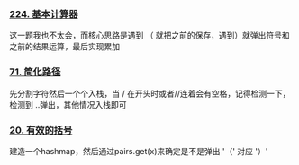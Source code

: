 ### [224. 基本计算器](https://leetcode.cn/problems/basic-calculator/)

这一题我也不太会，而核心思路是遇到 （  就把之前的保存，遇到）就弹出符号和之前的结果运算，最后实现累加

### [71. 简化路径](https://leetcode.cn/problems/simplify-path/)

先分割字符然后一个个入栈，当 / 在开头时或者//连着会有空格，记得检测一下，检测到 ..弹出，其他情况入栈即可

### [20. 有效的括号](https://leetcode.cn/problems/valid-parentheses/)

建造一个hashmap，然后通过pairs.get(x)来确定是不是弹出 '（'  对应 '）'